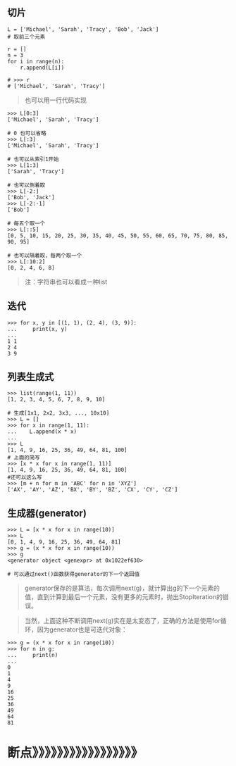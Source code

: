 ## 切片

```
L = ['Michael', 'Sarah', 'Tracy', 'Bob', 'Jack']
# 取前三个元素

r = []
n = 3
for i in range(n):
    r.append(L[i])
 
# >>> r
# ['Michael', 'Sarah', 'Tracy']
```
> 也可以用一行代码实现

```
>>> L[0:3]
['Michael', 'Sarah', 'Tracy']

# 0 也可以省略
>>> L[:3]
['Michael', 'Sarah', 'Tracy']

# 也可以从索引1开始
>>> L[1:3]
['Sarah', 'Tracy']

# 也可以倒着取
>>> L[-2:]
['Bob', 'Jack']
>>> L[-2:-1]
['Bob']

# 每五个取一个
>>> L[::5]
[0, 5, 10, 15, 20, 25, 30, 35, 40, 45, 50, 55, 60, 65, 70, 75, 80, 85, 90, 95]

# 也可以隔着取，每两个取一个
>>> L[:10:2]
[0, 2, 4, 6, 8]
```

> 注：字符串也可以看成一种list

## 迭代

```
>>> for x, y in [(1, 1), (2, 4), (3, 9)]:
...     print(x, y)
...
1 1
2 4
3 9

```

## 列表生成式

```
>>> list(range(1, 11))
[1, 2, 3, 4, 5, 6, 7, 8, 9, 10]

# 生成[1x1, 2x2, 3x3, ..., 10x10]
>>> L = []
>>> for x in range(1, 11):
...    L.append(x * x)
...
>>> L
[1, 4, 9, 16, 25, 36, 49, 64, 81, 100]
# 上面的简写
>>> [x * x for x in range(1, 11)]
[1, 4, 9, 16, 25, 36, 49, 64, 81, 100]
#还可以这么写
>>> [m + n for m in 'ABC' for n in 'XYZ']
['AX', 'AY', 'AZ', 'BX', 'BY', 'BZ', 'CX', 'CY', 'CZ']

```

## 生成器(generator)

```
>>> L = [x * x for x in range(10)]
>>> L
[0, 1, 4, 9, 16, 25, 36, 49, 64, 81]
>>> g = (x * x for x in range(10))
>>> g
<generator object <genexpr> at 0x1022ef630>

# 可以通过next()函数获得generator的下一个返回值

```

> generator保存的是算法，每次调用next(g)，就计算出g的下一个元素的值，直到计算到最后一个元素，没有更多的元素时，抛出StopIteration的错误。

> 当然，上面这种不断调用next(g)实在是太变态了，正确的方法是使用for循环，因为generator也是可迭代对象：

```
>>> g = (x * x for x in range(10))
>>> for n in g:
...     print(n)
... 
0
1
4
9
16
25
36
49
64
81

```

# 断点》》》》》》》》》》》》》》》》》
  



